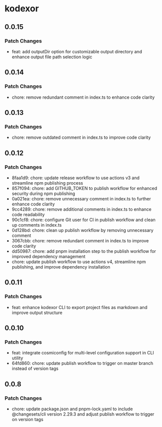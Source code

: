 # kodexor

## 0.0.15

### Patch Changes

- feat: add outputDir option for customizable output directory and enhance output file path selection logic

## 0.0.14

### Patch Changes

- chore: remove redundant comment in index.ts to enhance code clarity

## 0.0.13

### Patch Changes

- chore: remove outdated comment in index.ts to improve code clarity

## 0.0.12

### Patch Changes

- 8faa1d9: chore: update release workflow to use actions v3 and streamline npm publishing process
- 857f094: chore: add GITHUB_TOKEN to publish workflow for enhanced security during npm publishing
- 0a021ea: chore: remove unnecessary comment in index.ts to further enhance code clarity
- 9cc4289: chore: remove additional comments in index.ts to enhance code readability
- 90c1cf8: chore: configure Git user for CI in publish workflow and clean up comments in index.ts
- 0d128bd: chore: clean up publish workflow by removing unnecessary comment
- 3067cbb: chore: remove redundant comment in index.ts to improve code clarity
- dd50987: chore: add pnpm installation step to the publish workflow for improved dependency management
- chore: update publish workflow to use actions v4, streamline npm publishing, and improve dependency installation

## 0.0.11

### Patch Changes

- feat: enhance kodexor CLI to export project files as markdown and improve output structure

## 0.0.10

### Patch Changes

- feat: integrate cosmiconfig for multi-level configuration support in CLI utility
- 64fd860: chore: update publish workflow to trigger on master branch instead of version tags

## 0.0.8

### Patch Changes

- chore: update package.json and pnpm-lock.yaml to include @changesets/cli version 2.29.3 and adjust publish workflow to trigger on version tags
